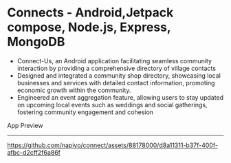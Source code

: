 # Connects - Android,Jetpack compose, Node.js, Express, MongoDB

* Connect-Us, an Android application facilitating seamless community interaction by providing a comprehensive
directory of village contacts
* Designed and integrated a community shop directory, showcasing local businesses and services with detailed
contact information, promoting economic growth within the community.
* Engineered an event aggregation feature, allowing users to stay updated on upcoming local events such as weddings
and social gatherings, fostering community engagement and cohesion

App Preview
*********


https://github.com/napiyo/connect/assets/88178000/d8a11311-b37f-400f-afbc-d2cff2f6a86f

